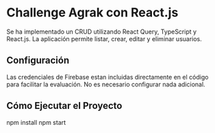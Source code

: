 # Challenge Agrak con React.js

Se ha implementado un CRUD utilizando React Query, TypeScript y React.js. La aplicación permite listar, crear, editar y eliminar usuarios.

## Configuración

Las credenciales de Firebase estan incluidas directamente en el código para facilitar la evaluación. No es necesario configurar nada adicional.

## Cómo Ejecutar el Proyecto

npm install
npm start


